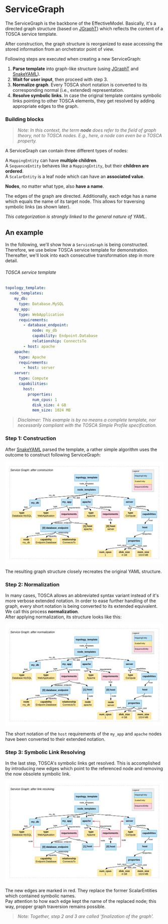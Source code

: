 # ServiceGraph

The ServiceGraph is the backbone of the EffectiveModel.
Basically, it's a directed graph structure (based on [JGraphT](jgrapht.org/)) which reflects the content of a TOSCA service template. 

After construction, the graph structure is reorganized to ease accessing the stored information from an orchetrator point of view.

Following steps are executed when creating a new ServiceGraph:

1. **Parse template** into graph-like structure (using [JGraphT](http://jgrapht.org/) and [SnakeYAML](https://bitbucket.org/asomov/snakeyaml)).
2. **Wait for user input**, then proceed with step 3.
3. **Normalize graph**. 
   Every TOSCA short notation is converted to its corresponding normal (i.e., extended) representation.
4. **Resolve symbolic links**. In case the original template contains symbolic links pointing to other TOSCA elements, they get resolved by adding appropriate edges to the graph.

### Building blocks
>*Note: In this context, the term **node** does refer to the field of graph theory, not to TOSCA nodes. E.g., here, a node can even be a TOSCA property.*

A ServiceGraph can contain three different types of nodes:

A `MappingEntity` can have **multiple children**.  
A `SequenceEntity` behaves like a `MappingEntity`, but their **children are ordered**.  
A `ScalarEntity` is a leaf node which can have an **associated value**.

**Nodes**, no matter what type, also **have a name**.  

The edges of the graph are directed. 
Additionally, each edge has a name which equals the name of its target node. 
This allows for traversing symbolic links (as shown later).

*This categorization is strongly linked to the general nature of YAML*. 

## An example
In the following, we'll show how a `ServiceGraph` is being constructed. Therefore, we use below TOSCA service template for demonstration. Thereafter, we'll look into each consecutive transformation step in more detail.

###### TOSCA service template
```yml
topology_template:
  node_templates:
    my_db:
      type: Database.MySQL
    my_app:
      type: WebApplication
      requirements:
        - database_endpoint:
            node: my_db
            capability: Endpoint.Database
            relationship: ConnectsTo
        - host: apache
    apache:
      type: Apache
      requirements:
        - host: server
    server:
      type: Compute
      capabilities:
        host:
          properties:
            num_cpus: 1
            disk_size: 4 GB
            mem_size: 1024 MB
```
>*Disclaimer: This example is by no means a complete template, nor necessarily compliant with the TOSCA Simple Profile specification.*

### Step 1: Construction
After [SnakeYAML](https://bitbucket.org/asomov/snakeyaml) parsed the template, a rather simple algorithm uses the outcome to construct following ServiceGraph:

![ServiceGraph, after construction](img/servicegraph_construction.png)

The resulting graph structure closely recreates the original YAML structure.

### Step 2: Normalization
In many cases, TOSCA allows an abbreviated syntax variant instead of it's more verbose extended notation.
In order to ease further handling of the graph, every short notation is being converted to its extended equivalent. We call this process **normalization**.  
After applying normalization, its structure looks like this:

![ServiceGraph, after normalization](img/servicegraph_normalization.png)

The short notation of the `host` requirements of the `my_app` and `apache` nodes have been converted to their extended notation.

### Step 3: Symbolic Link Resolving
In the last step, TOSCA's symbolic links get resolved. This is accomplished by introducing new edges which point to the referenced node and removing the now obsolete symbolic link. 

![ServiceGraph, after resolving symbolic links](img/servicegraph_resolve-links.png)

The new edges are marked in red. 
They replace the former ScalarEntities which contained symbolic names.  
Pay attention to how each edge kept the name of the replaced node; 
this way, propper graph traversion remains possible.

>*Note: Together, step 2 and 3 are called 'finalization of the graph'.*

